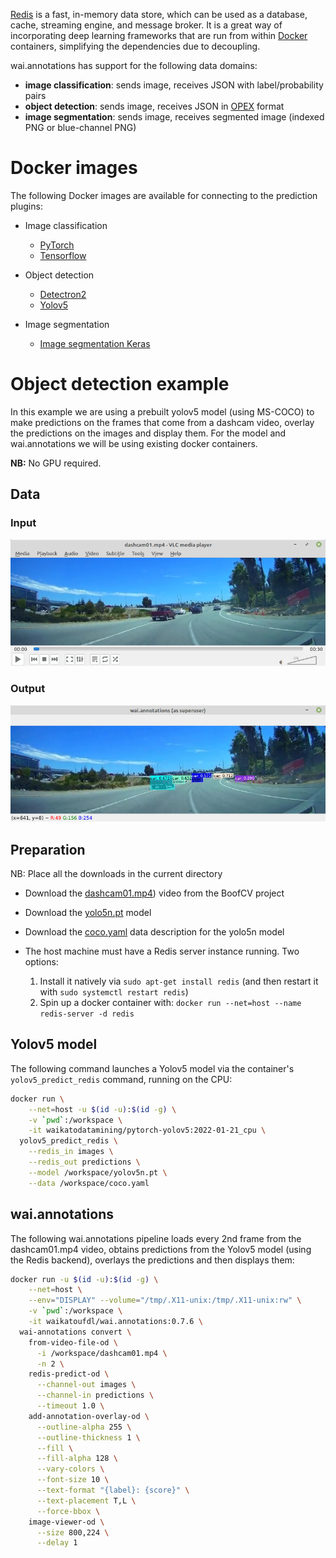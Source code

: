 [Redis](https://redis.io/) is a fast, in-memory data store, which can be used
as a database, cache, streaming engine, and message broker. It is a great way
of incorporating deep learning frameworks that are run from within 
[Docker](https://www.data-mining.co.nz/docker-for-data-scientists/) containers,
simplifying the dependencies due to decoupling. 

wai.annotations has support for the following data domains:

* **image classification**: sends image, receives JSON with label/probability pairs
* **object detection**: sends image, receives JSON in [OPEX](https://github.com/WaikatoLink2020/objdet-predictions-exchange-format) format
* **image segmentation**: sends image, receives segmented image (indexed PNG or blue-channel PNG)

# Docker images

The following Docker images are available for connecting to the prediction plugins:

* Image classification

    * [PyTorch](https://github.com/waikato-datamining/pytorch/tree/master/image-classification)
    * [Tensorflow](https://github.com/waikato-datamining/tensorflow/tree/master/image_classification)

* Object detection

    * [Detectron2](https://github.com/waikato-datamining/pytorch/tree/master/detectron2)  
    * [Yolov5](https://github.com/waikato-datamining/pytorch/tree/master/yolov5)
    
* Image segmentation

    * [Image segmentation Keras](https://github.com/waikato-datamining/tensorflow/tree/master/image-segmentation-keras)


# Object detection example

In this example we are using a prebuilt yolov5 model (using MS-COCO) to make predictions on the
frames that come from a dashcam video, overlay the predictions on the images and display them.
For the model and wai.annotations we will be using existing docker containers.

**NB:** No GPU required.

## Data

### Input

![dashcam raw](img/dashcam.png)

### Output

![dashcam annotated](img/dashcam_annotated.png)

## Preparation

NB: Place all the downloads in the current directory

* Download the [dashcam01.mp4](https://github.com/lessthanoptimal/BoofCV-Data/blob/master/example/tracking/dashcam01.mp4)) video from the BoofCV project
* Download the [yolo5n.pt](https://github.com/ultralytics/yolov5/releases/download/v6.0/yolov5n.pt) model
* Download the [coco.yaml](https://github.com/ultralytics/yolov5/blob/956be8e642b5c10af4a1533e09084ca32ff4f21f/data/coco.yaml) data description for the yolo5n model
* The host machine must have a Redis server instance running. Two options:

    1. Install it natively via `sudo apt-get install redis` (and then restart it with `sudo systemctl restart redis`)
    2. Spin up a docker container with: `docker run --net=host --name redis-server -d redis`
  

## Yolov5 model

The following command launches a Yolov5 model via the container's `yolov5_predict_redis` command,
running on the CPU: 

```bash
docker run \
    --net=host -u $(id -u):$(id -g) \
    -v `pwd`:/workspace \
    -it waikatodatamining/pytorch-yolov5:2022-01-21_cpu \
  yolov5_predict_redis \
    --redis_in images \
    --redis_out predictions \
    --model /workspace/yolov5n.pt \
    --data /workspace/coco.yaml
```

## wai.annotations

The following wai.annotations pipeline loads every 2nd frame from the dashcam01.mp4 video,
obtains predictions from the Yolov5 model (using the Redis backend), overlays the predictions
and then displays them:

```bash
docker run -u $(id -u):$(id -g) \
    --net=host \
    --env="DISPLAY" --volume="/tmp/.X11-unix:/tmp/.X11-unix:rw" \
    -v `pwd`:/workspace \
    -it waikatoufdl/wai.annotations:0.7.6 \
  wai-annotations convert \
    from-video-file-od \
      -i /workspace/dashcam01.mp4 \
      -n 2 \
    redis-predict-od \
      --channel-out images \
      --channel-in predictions \
      --timeout 1.0 \
    add-annotation-overlay-od \
      --outline-alpha 255 \
      --outline-thickness 1 \
      --fill \
      --fill-alpha 128 \
      --vary-colors \
      --font-size 10 \
      --text-format "{label}: {score}" \
      --text-placement T,L \
      --force-bbox \
    image-viewer-od \
      --size 800,224 \
      --delay 1
```
